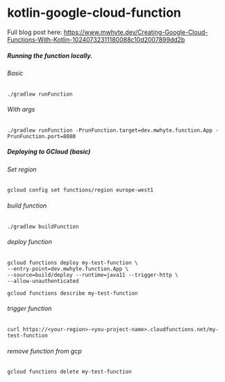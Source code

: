 # kotlin-google-cloud-function

Full blog post here: https://www.mwhyte.dev/Creating-Google-Cloud-Functions-With-Kotlin-10240732311180088c10d2007899dd2b

##### Running the function locally. 
###### Basic
```
./gradlew runFunction 
```

###### With args
```
./gradlew runFunction -PrunFunction.target=dev.mwhyte.function.App -PrunFunction.port=8080
```


##### Deploying to GCloud (basic)
###### Set region
```
gcloud config set functions/region europe-west1
```

###### build function
```
./gradlew buildFunction
```

###### deploy function
```
gcloud functions deploy my-test-function \
--entry-point=dev.mwhyte.function.App \
--source=build/deploy --runtime=java11 --trigger-http \
--allow-unauthenticated
```

```
gcloud functions describe my-test-function
```

###### trigger function
```
curl https://<your-region>-<you-project-name>.cloudfunctions.net/my-test-function
```

###### remove function from gcp 
```
gcloud functions delete my-test-function
```
